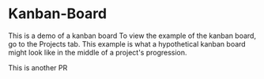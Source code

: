 # Kanban-Board
This is a demo of a kanban board
To view the example of the kanban board, go to the Projects tab. 
This example is what a hypothetical kanban board might look like in the middle of a project's progression.





This is another PR
